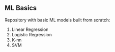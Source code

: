 ## ML Basics
Repository with basic ML models built from scratch:
1. Linear Regression
2. Logistic Regression
3. K-nn
4. SVM